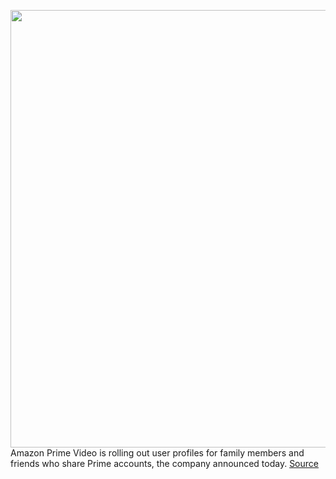 <img src='https://cdn.vox-cdn.com/thumbor/EX6iSYJymDv-559o1eDtyysqn80=/0x0:1557x809/1200x800/filters:focal(655x281:903x529)/cdn.vox-cdn.com/uploads/chorus_image/image/67026000/Capture.0.jpg' width='700px' /><br/>
Amazon Prime Video is rolling out user profiles for family members and friends who share Prime accounts, the company announced today.
<a href='https://www.theverge.com/2020/7/7/21315370/amazon-prime-video-user-profiles-kids-household-wallet-sharing'> Source <a/>